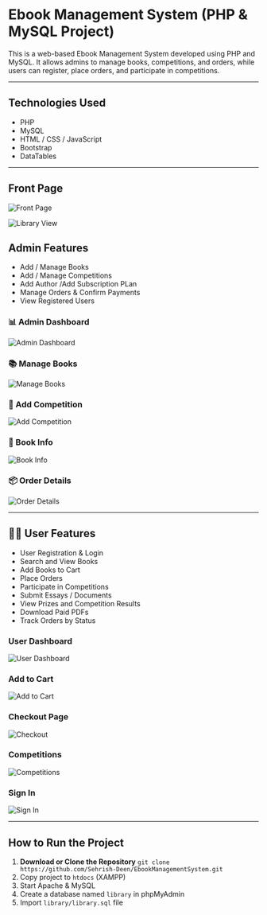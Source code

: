 #  Ebook Management System (PHP & MySQL Project)

This is a web-based Ebook Management System developed using PHP and MySQL. It allows admins to manage books, competitions, and orders, while users can register, place orders, and participate in competitions.

---

##  Technologies Used

- PHP  
- MySQL  
- HTML / CSS / JavaScript  
- Bootstrap  
- DataTables  

---

## Front Page

![Front Page](/pic.png/front.PNG)

![Library View](/pic.png/library.PNG)


##  Admin Features

- Add / Manage Books  
- Add / Manage Competitions
- Add Author /Add Subscription PLan 
- Manage Orders & Confirm Payments   
- View Registered Users  


### 📊 Admin Dashboard  
![Admin Dashboard](/pic.png/adminDashboard.PNG)

### 📚 Manage Books  
![Manage Books](/pic.png/manageBooks.PNG)

### 📝 Add Competition  
![Add Competition](/pic.png/addCompetition.PNG)

### 📄 Book Info  
![Book Info](/pic.png/bookInfo.PNG)

### 📦 Order Details  
![Order Details](/pic.png/orderDetails.PNG)

---

## 👩‍🎓 User Features

- User Registration & Login  
- Search and View Books  
- Add Books to Cart  
- Place Orders  
- Participate in Competitions  
- Submit Essays / Documents  
- View Prizes and Competition Results  
- Download Paid PDFs  
- Track Orders by Status

###  User Dashboard  
![User Dashboard](/pic.png/userdashboard.PNG)

###  Add to Cart  
![Add to Cart](/pic.png/addtocart.PNG)

###  Checkout Page  
![Checkout](/pic.png/checkoout.PNG)

###  Competitions  
![Competitions](/pic.png/Competitions.PNG)

###  Sign In  
![Sign In](/pic.png/sigin.PNG)


---

##  How to Run the Project

1. **Download or Clone the Repository** 
`git clone https://github.com/Sehrish-Deen/EbookManagementSystem.git`
2. Copy project to `htdocs` (XAMPP)
3. Start Apache & MySQL
4. Create a database named `library` in phpMyAdmin
5. Import `library/library.sql` file

